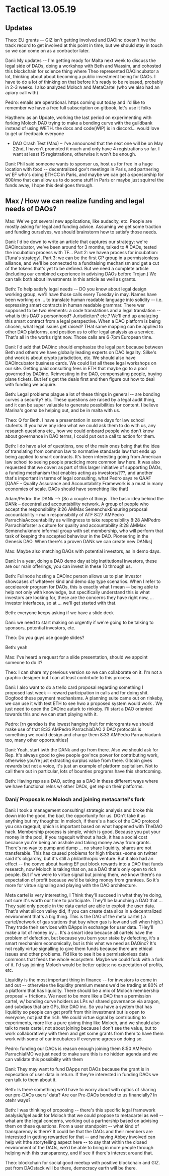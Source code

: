 # Tactical 13.05.19

## Updates

Theo: EU grants -- GIZ isn't getting involved and DAOinc doesn't hve the track record to get involved at this point in time, but we should stay in touch so we can come on as a contractor later.

Dani: My updates -- I'm getting ready for Malta next week to discuss the legal side of DAOs, doing a workshop with Beth and Wassim, and cohosted this blockchain for science thing where Theo represented DAOincubator a lot, thinking about about becoming a public investment being for DAOs.  I have to do a lot of thinking on that before it's ready to be released, probably in 2-3 weeks.  I also analyzed Moloch and MetaCartel \(who we also had an apiary call with\) 

Pedro: emails are operational.  https coming out today and I'd like to remember we have a free full subscription on gitbook, let's use it folks

Haythem: as an Update, working the last period on experimenting with forking Moloch DAO trying to make a bonding curve with the guildbank instead of using WETH.  the docs and code\(WIP\) is in discord... would love to get ur feedback everyone

* DAO Crash Test \(Max\) – I've announced that the next one will be on May 22nd, I haven't promoted it much and only have 4 registrations so far.  I want at least 15 registrations, otherwise it won't be enough.  

Dani: Phil said someone wants to sponsor us, host us for free in a huge location with food -- decentralized gov't meetings in Paris, and partnering w/ EF who's doing ETHCC in Paris, and maybe we can get a sponsorship for 800/mo that can allow us to do some stuff in Paris or maybe just squirrel the funds away, I hope this deal goes through.

## Max / How we can realize funding and legal needs of DAOs?

Max: We've got several new applications, like audacity, etc. People are mostly asking for legal and funding advice.  Assuming we get some traction and funding ourselves, we should brainstorm how to satisfy those needs.  

Dani: I'd be down to write an article that captures our strategy: we're DAOincubator, we've been around for 3 months, talked to \# DAOs, tested the incubation process with TF... Part 2: we havea  process for incubation: \[Tuna's strategy\].  Part 3: we can be the first GP group in a permissionless alliance, and we'll be connected to a fundraising mechanism and get a cut of the tokens that's yet to be defined.  But we need a complete article \(including our combined experience in advising DAOs before Trojan.\)  We can talk both about investments in this article as well as grants.  

Beth: To help satisfy legal needs -- DO you know about legal design working group, we'll have those calls every Tuesday in may.  Names have been working on ... to translate human readable language into solidity -- i.e. expressing smart contracts in human readable grammar.  There wer supposed to be two elements: a code translations and a legal translation -- what is this DAO's personhood?  Jurisdiciton? etc.?  We'll end up analyzing this smart contract from a legal perspective.  When a DAO platform is being chosen, what legal issues get raised?  THat same mapping can be applied to other DAO platforms, and position us to offer legal analysis as a service.  That's all in the works right now.  Those calls are 6-7pm European time.  

Dani: I'd add that DAOinc should emphasize the legal part because between Beth and others we have globally leading experts on DAO legality.  Silke's phd work is about crypto jurisdiction, etc.  We should also have DAOIncubator business cards.  We could list all these legal workshops on our site.  Getting paid consulting fees in ETH that maybe go to a pool governed by DAOinc.  Reinvesting in the DAO, compensating people, buying plane tickets.  But let's get the deals first and then figure out how to deal with funding we acquire.  

Beth: Legal problems plague a lot of these things in general -- are bonding curves a security? etc.  These questions are raised by a legal audit thing, and it can be super valuable to generate possibilities for content.  I believe Marina's gonna be helping out, and be in malta with us.  

Theo: Q for Beth.  I have a presentation in some days for law school stufents.  If you have any idea what we could ask them to do with us, any research questions etc., how we could onboard people who don't know about governance in DAO terms, I could put out a call to action for them.  

Beth: I do have a lot of questions, one of the main ones being that the idea of translating from common law to normative standards law that ends up being applied to smart contracts.  It's been interesting going from American law school to seeing people practicing more common law here.  It was also requested that we cover: as part of this larger initiative of supporting DAOs, a funding mechanism that enables acting as investors/???, and another that's important in terms of legal consulting, what Pedro says re QAAF \[QAAF - Quality Assurance and Accountability Framework is a must in many economies of scale. DAOs should have somehting like that\]

Adam/Pedro: the DANk --&gt; \[So a couple of things. The basic idea behind the DANk – decentralized accountability network. A group of people who accept the responsibility 8:26 AMMax SemenchukEnsuring proposal accountability – main responsibility of ATF 8:27 AMPedro ParrachiaAccountability as willingness to take responsibility 8:28 AMPedro Parrachiafoster a culture for quality and accountability 8:28 AMMax Semenchukmore informal group with set membership, who will perform that task of keeping the accepted behaviour in the DAO. Pioneering in the Genesis DAO. When there's a proven DANk we can create new DANks\]

Max: Maybe also matching DAOs with potential investors, as in demo days.  

Dani: In a year, doing a DAO demo day at big institutional investors, these are our main offerings, you can invest in these 10 through us.

Beth: Fullnode hosting a DAOinc person allows us to plan investor showcases of whatever kind and demo day type scenarios.  When I refer to accelearotr program for DAOs, this is exactly what I mean -- being able to help not only with knowledge, but specifically understand this is what investors are looking for, these are the concerns they have right now, ... investor interfaces, so at ... we'll get started with that. 

Beth: everyone keeps asking if we have a slide deck

Dani: we need to start making on urgently if we're going to be talking to sponsors, potential investors, etc.  

Theo: Do you guys use google slides?

Beth: yeah

Max: I've heard a request for a slide presentation, should we appoint someone to do it?

Theo: I can share my previous version so we can collaborate on it.  I'm not a graphic designer but I can at least contribute to this process.  

Dani: I also want to do a trello card proposal regarding something I proposed last week -- reward participation in calls and for doing shit.  Dogfood these payment mechanisms.  A planning suite came out on rinkeby, we can use it with test ETH to see hwo a proposed system would work .  We just need to open the DAOinc auturk to rinkeby.  I'll start a DAO oriented towards this and we can start playing with it.  

Pedro: \[rn gendao is the lowest hanging fruit for microgrants we should make use of that 8:33 AMPedro ParrachiaDAO 2 DAO protocols is something we could design and charge them 8:33 AMPedro Parrachiadank too, many other opportunities\]

Dani: Yeah, start iwth the DANk and go from there.  Also we should ask for Rep.  It's always good to give people gov'nce power for contributing work, otherwise you're just extracting surplus value from there.  Gitcoin gives rewards but not a voice, it's just an example of platform capitalism.  Not to call them out in particular, lots of bounties programs have this shortcoming.

Beth: Having rep as a DAO, acting as a DAO in these different ways where we have functional relns w/ other DAOs, get rep on their platforms.

### Dani/ Proposals re:Moloch and joining metacartel's fork

Dani: I took a management consulting/ strategic analysis and broke this down into the good, the bad, the opportunity for us.  DOn't take it as anything but my thoughts: In moloch, if there's a hack of the DAO protocol you cna ragequit, qhich is important based on what happened with TheDAO hack.  Membership process is simple, which is good.  Because you put your money in the pool, if you ragequit without a hack, it has a social cost because you're being an asshole and taking money away from grants.  There's no way to pump and dump ... no share liquidity, shares are not transferable.  This has caused problems for high tributes -some on twitter said it's oligarchy, but it's still a philanthropic venture.  But it also had an effect -- the convo about having EF put block rewards into a DAO that funds research, now Moloch is taking that on, as a DAO that's only open to rich people.  But if we were to virtue signal but joining them, we know there's no expectation of profit because we'd be taking money from grantees.  So it's more for virtue signaling and playing with the DAO architecture.

Meta cartel is very interesting, I Think they'll succeed in what they're doing, not sure it's worth our time to participate.  They'll be launching a DAO that ...  They said only people in the data cartel are able to exploit the user data.  That's what silicon valley did, if you can create data silos in a decentralized environment that's a big thing.  This is the DAO of the meta cartel \( a cartel/network of gas stations that buy when gas is low and sell when high.\)  They trade their services with DApps in exchange for user data.  THey'll make a lot of money by ... It's a smart idea because all cartels have the problem of defection, but because you burn your stake by defecting, it's a smart mechanism economically, but is this what we need as DAOinc?  It's not really virtue signalling to give them funds because there are ethical issues and other problems.  I'ld like to see it be a permissionless data commons that feeds the whole ecosystem.  Maybe we could fuck with a fork of it.  I'd say joining Moloch would be better optics: no expectation of profits, etc.

Liquidity is the most important thing in finance -- for investors to come in and out -- otherwise the liquidity premium means we'd be trading at 80% of a platform that has liquidity.  There should be a mix of Moloch membership proposal + frictions.  We need to be more like a DAO than a permission cartel, w/ bonding curve holders as LPs w/ shared governance via aragon, and subdaos that are GPs, like DAO inc.  So you have a system that has liquidity so people can get profit from thir investment but is open to everyone, not just the rich.  We could virtue signal by contributing to experiments, more like a pure giving thing like Moloch, and we should also talk to meta cartel, not about joining because I don't see the value, but to work collaboratively with them and get some grants from them to have them work with some of our incubatees if everyone agrees on doing so.  

Pedro: funding our DAOs is reason enough joining them 8:50 AMPedro ParrachiaIMO we just need to make sure this is no hidden agenda and we can validate this possibility with them

Dani: They may want to fund DApps not DAOs because the grant is in expecation of user data in return.  If they're interested in funding DAOs we can talk to them about it.

Beth: Is there something we'd have to worry about with optics of sharing our pre-DAOs users' data?  Are our Pre-DAOs bonded to us financially?  In otehr ways? 

Beth: I was thinking of proposing -- there's this specific legal framework analysis/lgel audit for Moloch that we could propose to metacartel as well -- what are the legal concerns, working out a partnership based on advising them on these questions.  From a user standpoint -- what kind of transparency is there?  It could be that the DAOs and their members are interested in getting rewarded for that -- and having Abbey involved can help wit hthe storytelling aspect here -- to say that within the closed environment of the DAOs, we'd be able to bring in more people through helping with this transparency, and if see if there's interest around that.

Theo: blockchain for social good meetup with positive blockchain and GIZ. pat from DAOstack will be there, democracy earth will be there.  

